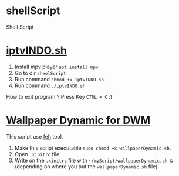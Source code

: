 # shellScript
Shell Script 

# [iptvINDO.sh](https://github.com/fandhikazhr/shellScript/blob/main/iptvINDO.sh)
1. Install mpv player `apt install mpv`.
2. Go to dir `sheelScript`
3. Run command `chmod +x iptvINDO.sh`
4. Run command `./iptvINDO.sh`

How to exit program ? Press Key `CTRL + C` :)

# [Wallpaper Dynamic for DWM](https://github.com/fandhikazhr/shellScript/blob/main/wallpaperDynamic.sh)

This script use [feh](https://feh.finalrewind.org/) tool.
1. Make this script executable `sudo chmod +x wallpaperDynamic.sh`.
2. Open `.xinitrc` file.
3. Write on the `.xinitrc` file with `~/myScript/wallpaperDynamic.sh &` (depending on where you put the `wallpaperDynamic.sh` file)
